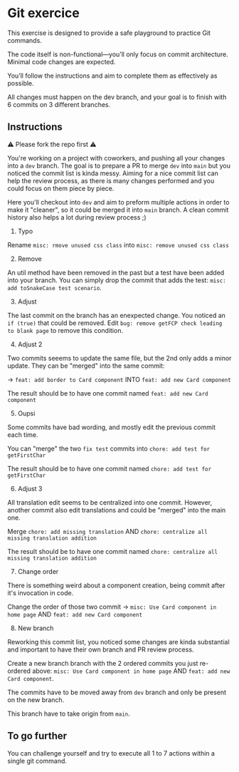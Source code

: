 # Git exercice

This exercise is designed to provide a safe playground to practice Git commands.

The code itself is non-functional—you’ll only focus on commit architecture. Minimal code changes are expected.

You’ll follow the instructions and aim to complete them as effectively as possible.

All changes must happen on the dev branch, and your goal is to finish with 6 commits on 3 different branches.

## Instructions

:warning: Please fork the repo first :warning:

You're working on a project with coworkers, and pushing all your changes into a `dev` branch.
The goal is to prepare a PR to merge `dev` into `main` but you noticed the commit list is kinda messy.
Aiming for a nice commit list can help the review process, as there is many changes performed and you could focus on them piece by piece.

Here you'll checkout into `dev` and aim to preform multiple actions in order to make it "cleaner", so it could be merged it into `main` branch.
A clean commit history also helps a lot during review process ;)

1. Typo

Rename `misc: rmove unused css class` into `misc: remove unused css class`

2. Remove

An util method have been removed in the past but a test have been added into your branch.
You can simply drop the commit that adds the test: `misc: add toSnakeCase test scenario`.

3. Adjust

The last commit on the branch has an enexpected change. You noticed an `if (true)` that could be removed.
Edit `bug: remove getFCP check leading to blank page` to remove this condition.

4. Adjust 2

Two commits seeems to update the same file, but the 2nd only adds a minor update.
They can be "merged" into the same commit:

-> `feat: add border to Card component` INTO `feat: add new Card component`

The result should be to have one commit named `feat: add new Card component`

5. Oupsi

Some commits have bad wording, and mostly edit the previous commit each time.

You can "merge" the two `fix test` commits into `chore: add test for getFirstChar`

The result should be to have one commit named `chore: add test for getFirstChar`

6. Adjust 3

All translation edit seems to be centralized into one commit. However, another commit also edit translations and could be "merged" into the main one.

Merge `chore: add missing translation` AND `chore: centralize all missing translation addition`

The result should be to have one commit named `chore: centralize all missing translation addition`

7. Change order

There is something weird about a component creation, being commit after it's invocation in code.

Change the order of those two commit -> `misc: Use Card component in home page` AND `feat: add new Card component`

8. New branch

Reworking this commit list, you noticed some changes are kinda substantial and important to have their own branch and PR review process.

Create a new branch branch with the 2 ordered commits you just re-ordered above: `misc: Use Card component in home page` AND `feat: add new Card component`.

The commits have to be moved away from `dev` branch and only be present on the new branch.

This branch have to take origin from `main`.

## To go further
You can challenge yourself and try to execute all 1 to 7 actions within a single git command.
